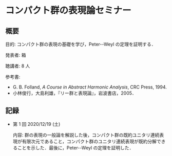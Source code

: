 # コンパクト群の表現論セミナー

## 概要

目的: コンパクト群の表現の基礎を学び，Peter--Weyl の定理を証明する．

発表者: 箱

聴講者: 8 人

参考書:

* G. B. Folland, *A Course in Abstract Harmonic Analysis*, CRC Press, 1994.
* 小林俊行，大島利雄，『リー群と表現論』，岩波書店，2005．

## 記録

* 第 1 回 2020/12/19 (土)

  内容: 群の表現の一般論を解説した後，コンパクト群の既約ユニタリ連続表現が有限次元であること，コンパクト群のユニタリ連続表現が既約分解できることを示した．最後に，Peter--Weyl の定理を証明した．
